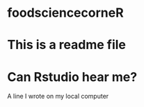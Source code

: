 # foodsciencecorneR
# This is a readme file
# Can Rstudio hear me?
A line I wrote on my local computer
